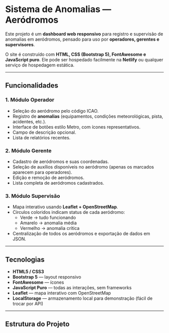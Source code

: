 # Sistema de Anomalias — Aeródromos

Este projeto é um **dashboard web responsivo** para registro e supervisão de anomalias em aeródromos, pensado para uso por **operadores, gerentes e supervisores**.  

O site é construído com **HTML, CSS (Bootstrap 5), FontAwesome e JavaScript puro**. Ele pode ser hospedado facilmente na **Netlify** ou qualquer serviço de hospedagem estática.

---

## Funcionalidades

### 1. Módulo Operador
- Seleção do aeródromo pelo código ICAO.  
- Registro de **anomalias** (equipamentos, condições meteorológicas, pista, acidentes, etc.).  
- Interface de botões estilo Metro, com ícones representativos.  
- Campo de descrição opcional.  
- Lista de relatórios recentes.  

### 2. Módulo Gerente
- Cadastro de aeródromos e suas coordenadas.  
- Seleção de auxílios disponíveis no aeródromo (apenas os marcados aparecem para operadores).  
- Edição e remoção de aeródromos.  
- Lista completa de aeródromos cadastrados.  

### 3. Módulo Supervisão
- Mapa interativo usando **Leaflet + OpenStreetMap**.  
- Círculos coloridos indicam status de cada aeródromo:  
  - Verde → tudo funcionando  
  - Amarelo → anomalia média  
  - Vermelho → anomalia crítica  
- Centralização de todos os aeródromos e exportação de dados em JSON.

---

## Tecnologias
- **HTML5 / CSS3**  
- **Bootstrap 5** — layout responsivo  
- **FontAwesome** — ícones  
- **JavaScript Puro** — todas as interações, sem frameworks  
- **Leaflet** — mapa interativo com OpenStreetMap  
- **LocalStorage** — armazenamento local para demonstração (fácil de trocar por API)

---

## Estrutura do Projeto

